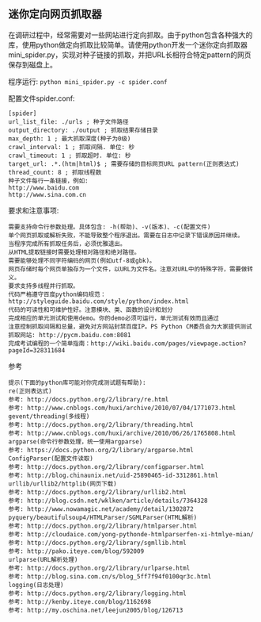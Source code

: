 ## 迷你定向网页抓取器

在调研过程中，经常需要对一些网站进行定向抓取。由于python包含各种强大的库，使用python做定向抓取比较简单。请使用python开发一个迷你定向抓取器mini_spider.py，实现对种子链接的抓取，并把URL长相符合特定pattern的网页保存到磁盘上。

程序运行: 
```python mini_spider.py -c spider.conf ```

配置文件spider.conf: 
```
[spider] 
url_list_file: ./urls ; 种子文件路径 
output_directory: ./output ; 抓取结果存储目录 
max_depth: 1 ; 最大抓取深度(种子为0级) 
crawl_interval: 1 ; 抓取间隔. 单位: 秒 
crawl_timeout: 1 ; 抓取超时. 单位: 秒 
target_url: .*.(htm|html)$ ; 需要存储的目标网页URL pattern(正则表达式) 
thread_count: 8 ; 抓取线程数 
种子文件每行一条链接，例如: 
http://www.baidu.com 
http://www.sina.com.cn 
```
要求和注意事项:
```
需要支持命令行参数处理。具体包含: -h(帮助)、-v(版本)、-c(配置文件)
单个网页抓取或解析失败，不能导致整个程序退出。需要在日志中记录下错误原因并继续。
当程序完成所有抓取任务后，必须优雅退出。
从HTML提取链接时需要处理相对路径和绝对路径。
需要能够处理不同字符编码的网页(例如utf-8或gbk)。
网页存储时每个网页单独存为一个文件，以URL为文件名。注意对URL中的特殊字符，需要做转义。
要求支持多线程并行抓取。
代码严格遵守百度python编码规范：http://styleguide.baidu.com/style/python/index.html
代码的可读性和可维护性好。注意模块、类、函数的设计和划分
完成相应的单元测试和使用demo。你的demo必须可运行，单元测试有效而且通过
注意控制抓取间隔和总量，避免对方网站封禁百度IP。PS Python CM委员会为大家提供测试抓取网站: http://pycm.baidu.com:8081
完成考试编程的一个简单指南：http://wiki.baidu.com/pages/viewpage.action?pageId=328311684
```
参考
```
提示(下面的python库可能对你完成测试题有帮助):
re(正则表达式)
参考: http://docs.python.org/2/library/re.html
参考: http://www.cnblogs.com/huxi/archive/2010/07/04/1771073.html
gevent/threading(多线程)
参考: http://docs.python.org/2/library/threading.html
参考: http://www.cnblogs.com/huxi/archive/2010/06/26/1765808.html
argparse(命令行参数处理，统一使用argparse)
参考: https://docs.python.org/2/library/argparse.html
ConfigParser(配置文件读取)
参考: http://docs.python.org/2/library/configparser.html
参考: http://blog.chinaunix.net/uid-25890465-id-3312861.html
urllib/urllib2/httplib(网页下载)
参考: http://docs.python.org/2/library/urllib2.html
参考: http://blog.csdn.net/wklken/article/details/7364328
参考: http://www.nowamagic.net/academy/detail/1302872
pyquery/beautifulsoup4/HTMLParser/SGMLParser(HTML解析)
参考: http://docs.python.org/2/library/htmlparser.html
参考: http://cloudaice.com/yong-pythonde-htmlparserfen-xi-htmlye-mian/
参考: http://docs.python.org/2/library/sgmllib.html
参考: http://pako.iteye.com/blog/592009
urlparse(URL解析处理)
参考: http://docs.python.org/2/library/urlparse.html
参考: http://blog.sina.com.cn/s/blog_5ff7f94f0100qr3c.html
logging(日志处理)
参考: http://docs.python.org/2/library/logging.html
参考: http://kenby.iteye.com/blog/1162698
参考: http://my.oschina.net/leejun2005/blog/126713
```